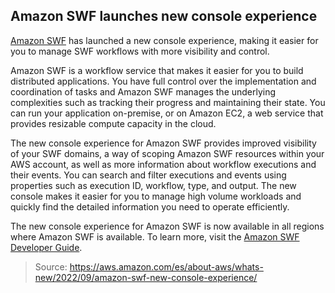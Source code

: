 ## Amazon SWF launches new console experience

[Amazon SWF](https://aws.amazon.com/swf/) has launched a new console experience, making it easier for you to manage SWF workflows with more visibility and control.

Amazon SWF is a workflow service that makes it easier for you to build distributed applications. You have full control over the implementation and coordination of tasks and Amazon SWF manages the underlying complexities such as tracking their progress and maintaining their state. You can run your application on-premise, or on Amazon EC2, a web service that provides resizable compute capacity in the cloud.

The new console experience for Amazon SWF provides improved visibility of your SWF domains, a way of scoping Amazon SWF resources within your AWS account, as well as more information about workflow executions and their events. You can search and filter executions and events using properties such as execution ID, workflow, type, and output. The new console makes it easier for you to manage high volume workloads and quickly find the detailed information you need to operate efficiently.

The new console experience for Amazon SWF is now available in all regions where Amazon SWF is available. To learn more, visit the [Amazon SWF Developer Guide](https://docs.aws.amazon.com/amazonswf/latest/developerguide/swf-welcome.html).

> Source: https://aws.amazon.com/es/about-aws/whats-new/2022/09/amazon-swf-new-console-experience/